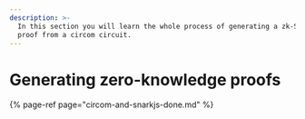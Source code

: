 ```yaml
---
description: >-
  In this section you will learn the whole process of generating a zk-SNARK
  proof from a circom circuit.
---
```


# Generating zero-knowledge proofs

{% page-ref page="circom-and-snarkjs-done.md" %}



